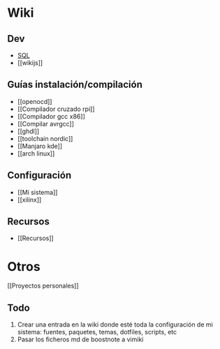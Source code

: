 # Wiki

## Dev

* [SQL](SQL)
* [[wikijs]]

## Guías instalación/compilación

* [[openocd]]
* [[Compilador cruzado rpi]]
* [[Compilador gcc x86]]
* [[Compilar avrgcc]]
* [[ghdl]]
* [[toolchain nordic]]
* [[Manjaro kde]]
* [[arch linux]]

## Configuración

* [[Mi sistema]]
* [[xilinx]]

## Recursos

* [[Recursos]]

# Otros

[[Proyectos personales]]


## Todo

1. Crear una entrada en la wiki donde esté toda la configuración de mi sistema: fuentes, paquetes, temas, dotfiles, scripts, etc
2. Pasar los ficheros md de boostnote a vimiki
